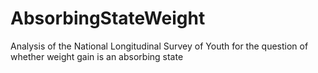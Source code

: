 # AbsorbingStateWeight
Analysis of the National Longitudinal Survey of Youth for the question of whether weight gain is an absorbing state
